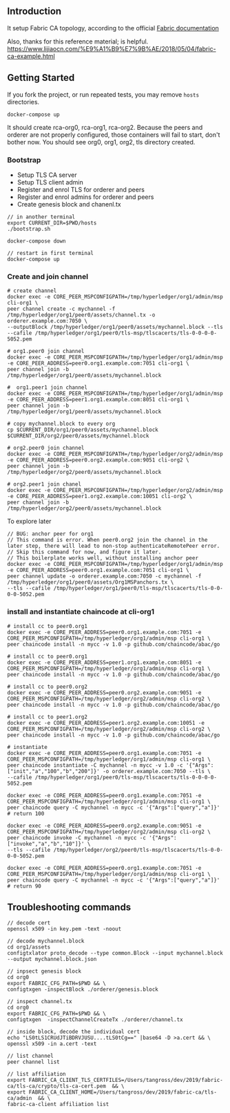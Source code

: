 ## Introduction

It setup Fabric CA topology, according to the official [Fabric documentation](https://hyperledger-fabric-ca.readthedocs.io/en/latest/operations_guide.html)

Also, thanks for this reference material; is helpful.
https://www.lijiaocn.com/%E9%A1%B9%E7%9B%AE/2018/05/04/fabric-ca-example.html

## Getting Started

If you fork the project, or run repeated tests, you may remove `hosts` directories.

```shell script
docker-compose up
```

It should create rca-org0, rca-org1, rca-org2. Because the peers and orderer are not properly configured, those containers will fail to start, don't bother now.
You should see org0, org1, org2, tls directory created.

### Bootstrap

- Setup TLS CA server
- Setup TLS client admin
- Register and enrol TLS for orderer and peers
- Register and enrol admins for orderer and peers
- Create genesis block and chanenl.tx

```shell script
// in another terminal
export CURRENT_DIR=$PWD/hosts
./bootstrap.sh

docker-compose down

// restart in first terminal
docker-compose up
```

### Create and join channel

```shell script
# create channel
docker exec -e CORE_PEER_MSPCONFIGPATH=/tmp/hyperledger/org1/admin/msp cli-org1 \
peer channel create -c mychannel -f /tmp/hyperledger/org1/peer0/assets/channel.tx -o orderer.example.com:7050 \
--outputBlock /tmp/hyperledger/org1/peer0/assets/mychannel.block --tls --cafile /tmp/hyperledger/org1/peer0/tls-msp/tlscacerts/tls-0-0-0-0-5052.pem

# org1.peer0 join channel
docker exec -e CORE_PEER_MSPCONFIGPATH=/tmp/hyperledger/org1/admin/msp -e CORE_PEER_ADDRESS=peer0.org1.example.com:7051 cli-org1 \
peer channel join -b /tmp/hyperledger/org1/peer0/assets/mychannel.block

#  org1.peer1 join channel
docker exec -e CORE_PEER_MSPCONFIGPATH=/tmp/hyperledger/org1/admin/msp -e CORE_PEER_ADDRESS=peer1.org1.example.com:8051 cli-org1 \
peer channel join -b /tmp/hyperledger/org1/peer0/assets/mychannel.block

# copy mychannel.block to every org
cp $CURRENT_DIR/org1/peer0/assets/mychannel.block $CURRENT_DIR/org2/peer0/assets/mychannel.block

# org2.peer0 join channel
docker exec -e CORE_PEER_MSPCONFIGPATH=/tmp/hyperledger/org2/admin/msp -e CORE_PEER_ADDRESS=peer0.org2.example.com:9051 cli-org2 \
peer channel join -b /tmp/hyperledger/org2/peer0/assets/mychannel.block

# org2.peer1 join chanel
docker exec -e CORE_PEER_MSPCONFIGPATH=/tmp/hyperledger/org2/admin/msp -e CORE_PEER_ADDRESS=peer1.org2.example.com:10051 cli-org2 \
peer channel join -b /tmp/hyperledger/org2/peer0/assets/mychannel.block
```

To explore later
```shell script
// BUG: anchor peer for org1
// This command is error. When peer0.org2 join the channel in the later step, there will lead to non-stop authenticateRemotePeer error.
// Skip this command for now, and figure it later.
// This boilerplate works well, without installing anchor peer
docker exec -e CORE_PEER_MSPCONFIGPATH=/tmp/hyperledger/org1/admin/msp -e CORE_PEER_ADDRESS=peer0.org1.example.com:7051 cli-org1 \
peer channel update -o orderer.example.com:7050 -c mychannel -f /tmp/hyperledger/org1/peer0/assets/Org1MSPanchors.tx \
--tls --cafile /tmp/hyperledger/org1/peer0/tls-msp/tlscacerts/tls-0-0-0-0-5052.pem
```

### install and instantiate chaincode at cli-org1

```shell script
# install cc to peer0.org1
docker exec -e CORE_PEER_ADDRESS=peer0.org1.example.com:7051 -e CORE_PEER_MSPCONFIGPATH=/tmp/hyperledger/org1/admin/msp cli-org1 \
peer chaincode install -n mycc -v 1.0 -p github.com/chaincode/abac/go

# install cc to peer0.org1
docker exec -e CORE_PEER_ADDRESS=peer1.org1.example.com:8051 -e CORE_PEER_MSPCONFIGPATH=/tmp/hyperledger/org1/admin/msp cli-org1 \
peer chaincode install -n mycc -v 1.0 -p github.com/chaincode/abac/go

# install cc to peer0.org2
docker exec -e CORE_PEER_ADDRESS=peer0.org2.example.com:9051 -e CORE_PEER_MSPCONFIGPATH=/tmp/hyperledger/org2/admin/msp cli-org2 \
peer chaincode install -n mycc -v 1.0 -p github.com/chaincode/abac/go

# install cc to peer1.org2
docker exec -e CORE_PEER_ADDRESS=peer1.org2.example.com:10051 -e CORE_PEER_MSPCONFIGPATH=/tmp/hyperledger/org2/admin/msp cli-org2 \
peer chaincode install -n mycc -v 1.0 -p github.com/chaincode/abac/go

# instantiate
docker exec -e CORE_PEER_ADDRESS=peer0.org1.example.com:7051 -e CORE_PEER_MSPCONFIGPATH=/tmp/hyperledger/org1/admin/msp cli-org1 \
peer chaincode instantiate -C mychannel -n mycc -v 1.0 -c '{"Args":["init","a","100","b","200"]}' -o orderer.example.com:7050 --tls \
--cafile /tmp/hyperledger/org1/peer0/tls-msp/tlscacerts/tls-0-0-0-0-5052.pem

docker exec -e CORE_PEER_ADDRESS=peer0.org1.example.com:7051 -e CORE_PEER_MSPCONFIGPATH=/tmp/hyperledger/org1/admin/msp cli-org1 \
peer chaincode query -C mychannel -n mycc -c '{"Args":["query","a"]}'
# return 100

docker exec -e CORE_PEER_ADDRESS=peer0.org2.example.com:9051 -e CORE_PEER_MSPCONFIGPATH=/tmp/hyperledger/org2/admin/msp cli-org2 \
peer chaincode invoke -C mychannel -n mycc -c '{"Args":["invoke","a","b","10"]}' \
--tls --cafile /tmp/hyperledger/org2/peer0/tls-msp/tlscacerts/tls-0-0-0-0-5052.pem

docker exec -e CORE_PEER_ADDRESS=peer0.org1.example.com:7051 -e CORE_PEER_MSPCONFIGPATH=/tmp/hyperledger/org1/admin/msp cli-org1 \
peer chaincode query -C mychannel -n mycc -c '{"Args":["query","a"]}'
# return 90
```


## Troubleshooting commands

```shell script
// decode cert
openssl x509 -in key.pem -text -noout

// decode mychannel.block
cd org1/assets
configtxlator proto_decode --type common.Block --input mychannel.block --output mychannel.block.json

// inpsect genesis block
cd org0
export FABRIC_CFG_PATH=$PWD && \
configtxgen -inspectBlock ./orderer/genesis.block

// inspect channel.tx
cd org0
export FABRIC_CFG_PATH=$PWD && \
configtxgen  -inspectChannelCreateTx ./orderer/channel.tx

// inside block, decode the individual cert
echo "LS0tLS1CRUdJTiBDRVJUSU....tLS0tCg==" |base64 -D >a.cert && \
openssl x509 -in a.cert -text

// list channel
peer channel list

// list affiliation
export FABRIC_CA_CLIENT_TLS_CERTFILES=/Users/tangross/dev/2019/fabric-ca/tls-ca/crypto/tls-ca-cert.pem  && \
export FABRIC_CA_CLIENT_HOME=/Users/tangross/dev/2019/fabric-ca/tls-ca/admin  && \
fabric-ca-client affiliation list
```
